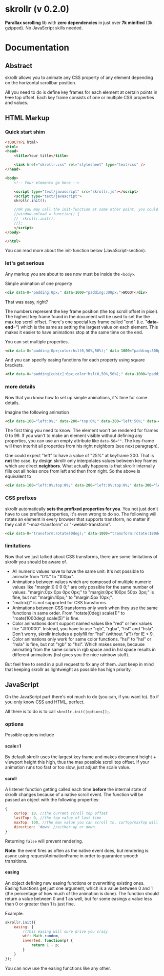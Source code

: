 skrollr (v 0.2.0)
======

**Parallax scrolling** lib with **zero dependencies** in just over **7k minified** (3k gzipped). No JavaScript skills needed.


Documentation
======

Abstract
------

skrollr allows you to animate any CSS property of any element depending on the horizontal scrollbar position.

All you need to do is define key frames for each element at certain points in ~~time~~ top offset. Each key frame consists of one or multiple CSS properties and values.


HTML Markup
------

### Quick start shim

```html
<!DOCTYPE html>
<html>
<head>
	<title>Your title</title>

	<link href="skrollr.css" rel="stylesheet" type="text/css" />
</head>

<body>
	<!-- Your elements go here -->

	<script type="text/javascript" src="skrollr.js"></script>
	<script type="text/javascript">
	skrollr.init();

	//OR you may call the init-function at some other point. you could for example use an image preloader.
	//window.onload = function() {
	//	skrollr.init();
	//};
	</script>
</body>

</html>
```

You can read more about the init-function below (JavaScript-section).

### let's get serious

Any markup you are about to see now must be inside the ```<body>```.

Simple animation of one property

```html
<div data-0="padding:0px;" data-1000="padding:300px;">WOOOT</div>
```

That was easy, right?

The numbers represent the key frame position (the top scroll offset in pixel). The highest key frame found in the document will be used to set the the max top scroll offset. There's one special key frame called "end" (i.e. "**data-end**=") which is the same as setting the largest value on each element. This makes it easier to have animations stop at the same time on the end.

You can set multiple properties.

```html
<div data-0="padding:0px;color:hsl(0,50%,50%);" data-1000="padding:300px;color:hsl(360,50%,50%);">WOOOT</div>
```

And you can specify easing functions for each property using square brackets.

```html
<div data-0="padding[cubic]:0px;color:hsl(0,50%,50%);" data-1000="padding:300px;color:hsl(360,50%,50%);">WOOOT</div>
```

### more details

Now that you know how to set up simple animations, it's time for some details.

Imagine the following animation

```html
<div data-100="left:0%;" data-200="top:0%;" data-300="left:50%;" data-400="top:50%;"></div>
```

The first thing you need to know: The element won't be rendered for frames 0 to 99. If you wan't to make an element visible without defining any properties, you can use an empty attribute like ```data-50=""```. The key-frame will then interhit all properties from his right neighbors (see next paragraph).

One could expect "left" to have a value of "25%" at keyframe 200. That is **not** the case, by design skrollr only interpolates values between key frames which are direct **neighbors**. What actually happens is that skrollr internally fills out all holes once from left and then from right. So the above is equivalent to

```html
<div data-100="left:0%;top:0%;" data-200="left:0%;top:0%;" data-300="left:50%;top:0%;" data-400="left:50%;top:50%;"></div>
```

### CSS prefixes

skrollr automatically **sets the prefixed properties for you**. You not just don't have to use prefixed properties, it's even wrong to do so. The following will rotate an element in every browser that supports transform, no matter if they call it "-moz-transform" or "-webkit-transform".

```html
<div data-0="transform:rotate(0deg);" data-1000="transform:rotate(180deg);">Look ma, I'm rotating!</div>
```

### limitations

Now that we just talked about CSS transforms, there are some limitations of skrollr you should be aware of.

* All numeric values have to have the same unit. It's not possible to animate from "0%" to "100px".
* Animations between values which are composed of multiple numeric values like "margin:0 0 0 0;" are only possible for the same number of values. "margin:0px 0px 0px 0px;" to "margin:0px 100px 50px 3px;" is fine, but not "margin:10px;" to "margin:5px 10px;".
* "matrix()" is not supported for CSS transforms.
* Animations between CSS transforms only work when they use the same functions in same order. From "rotate(0deg) scale(1)" to "roate(1000deg) scale(5)" is fine.
* Color animations don't support named values like "red" or hex values like "#ff0000". Instead, you have to use "rgb", "rgba", "hsl" and "hsla". Don't worry, skrollr includes a polyfill for "hsl" (without "a"!) for IE < 9.
* Color animations only work for same color functions. "hsl" to "hsl" or "hsla" is fine, but not "rgb" to "hsl". Which makes sense, because animating from the same colors in rgb space and in hsl space results in different animations (hsl gives you the nice rainbow stuff).

But feel free to send in a pull request to fix any of them. Just keep in mind that keeping skrollr as lightweight as possible has high priority.

JavaScript
------

On the JavaScript part there's not much to do (you can, if you want to). So if you only know CSS and HTML, perfect.

All there is to do is to call ```skrollr.init([options]);```.

### options

Possible options include

#### scale=1

By default skrollr uses the largest key frame and makes document height + viewport height this high, thus the max possible scroll top offset. If your animation runs too fast or too slow, just adjust the scale value.

#### scroll

A listener function getting called each time **before** the internal state of skrollr changes because of a native scroll event. The function will be passed an object with the following properties:

```js
{
	curTop: 10, //the current scroll top offset
	lastTop: 0, //the top value of last time
	maxTop: 100, //the max value you can scroll to. curTop/maxTop will give you the current progress.
	direction: 'down' //either up or down
}
```

Returning ```false``` will prevent rendering.

**Note:** the event fires as often as the native event does, but rendering is async using requestAnimationFrame in order to guarantee smooth transitions.

#### easing

An object defining new easing functions or overwriting existing ones. Easing functions get just one argument, which is a value between 0 and 1 (the percentage of how much of the animation is done). The function should return a value between 0 and 1 as well, but for some easings a value less than 0 or greater than 1 is just fine.

Example:

```js
skrollr.init({
	easing: {
		//This easing will sure drive you crazy
		wtf: Math.random,
		inverted: function(p) {
			return 1 - p;
		}
	}
});
```

You can now use the easing functions like any other.
